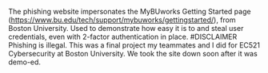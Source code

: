 The phishing website impersonates the MyBUworks Getting Started page (https://www.bu.edu/tech/support/mybuworks/gettingstarted/), from Boston University. Used to demonstrate how easy it is to and steal user credentials, even with 2-factor authentication in place.
#DISCLAIMER
Phishing is illegal. This was a final project my teammates and I did for EC521 Cybersecurity at Boston University. We took the site down soon after it was demo-ed.
